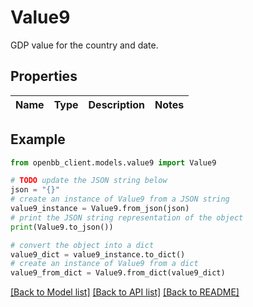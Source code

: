 # Value9

GDP value for the country and date.

## Properties

Name | Type | Description | Notes
------------ | ------------- | ------------- | -------------

## Example

```python
from openbb_client.models.value9 import Value9

# TODO update the JSON string below
json = "{}"
# create an instance of Value9 from a JSON string
value9_instance = Value9.from_json(json)
# print the JSON string representation of the object
print(Value9.to_json())

# convert the object into a dict
value9_dict = value9_instance.to_dict()
# create an instance of Value9 from a dict
value9_from_dict = Value9.from_dict(value9_dict)
```
[[Back to Model list]](../README.md#documentation-for-models) [[Back to API list]](../README.md#documentation-for-api-endpoints) [[Back to README]](../README.md)


